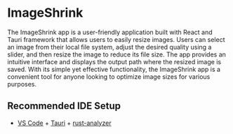 # ImageShrink

The ImageShrink app is a user-friendly application built with React and Tauri framework that allows users to easily resize images. Users can select an image from their local file system, adjust the desired quality using a slider, and then resize the image to reduce its file size. The app provides an intuitive interface and displays the output path where the resized image is saved. With its simple yet effective functionality, the ImageShrink app is a convenient tool for anyone looking to optimize image sizes for various purposes.

## Recommended IDE Setup

- [VS Code](https://code.visualstudio.com/) + [Tauri](https://marketplace.visualstudio.com/items?itemName=tauri-apps.tauri-vscode) + [rust-analyzer](https://marketplace.visualstudio.com/items?itemName=rust-lang.rust-analyzer)
